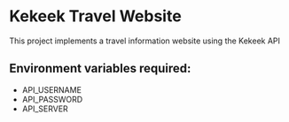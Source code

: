 # Kekeek Travel Website
This project implements a travel information website using the Kekeek API

Environment variables required:
--
- API_USERNAME
- API_PASSWORD
- API_SERVER
